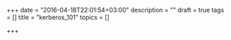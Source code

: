 +++
date = "2016-04-18T22:01:54+03:00"
description = ""
draft = true
tags = []
title = "kerberos_101"
topics = []

+++

